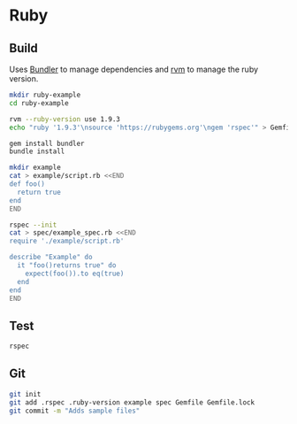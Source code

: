 Ruby
====

Build
-----

Uses [Bundler](http://bundler.io/) to manage dependencies and [rvm](https://rvm.io/) to manage the ruby version.

```bash
mkdir ruby-example
cd ruby-example

rvm --ruby-version use 1.9.3
echo "ruby '1.9.3'\nsource 'https://rubygems.org'\ngem 'rspec'" > Gemfile

gem install bundler
bundle install

mkdir example
cat > example/script.rb <<END
def foo()
  return true
end
END

rspec --init
cat > spec/example_spec.rb <<END
require './example/script.rb'

describe "Example" do
  it "foo()returns true" do
    expect(foo()).to eq(true)
  end
end
END
```

Test
----

```bash
rspec
```

Git
---

```bash
git init
git add .rspec .ruby-version example spec Gemfile Gemfile.lock
git commit -m "Adds sample files"
```
